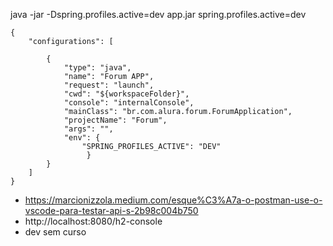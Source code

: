 java -jar -Dspring.profiles.active=dev app.jar
spring.profiles.active=dev

```
{
    "configurations": [

        {
            "type": "java",
            "name": "Forum APP",
            "request": "launch",
            "cwd": "${workspaceFolder}",
            "console": "internalConsole",
            "mainClass": "br.com.alura.forum.ForumApplication",
            "projectName": "Forum",
            "args": "",
            "env": {
                "SPRING_PROFILES_ACTIVE": "DEV"
                 }
        }
    ]
}
```

- https://marcionizzola.medium.com/esque%C3%A7a-o-postman-use-o-vscode-para-testar-api-s-2b98c004b750
- http://localhost:8080/h2-console
- dev sem curso